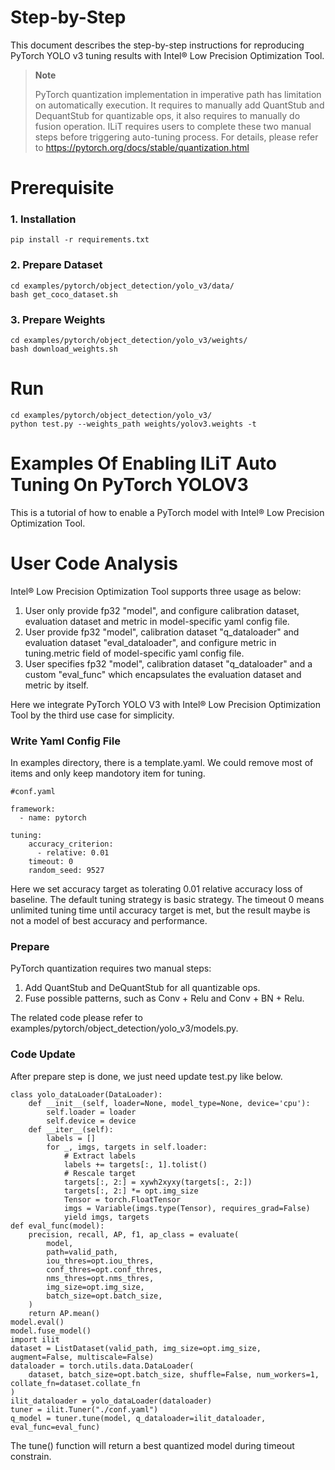 Step-by-Step
============

This document describes the step-by-step instructions for reproducing PyTorch YOLO v3 tuning results with Intel® Low Precision Optimization Tool.

> **Note**
>
> PyTorch quantization implementation in imperative path has limitation on automatically execution.
> It requires to manually add QuantStub and DequantStub for quantizable ops, it also requires to manually do fusion operation.
> ILiT requires users to complete these two manual steps before triggering auto-tuning process.
> For details, please refer to https://pytorch.org/docs/stable/quantization.html

# Prerequisite

### 1. Installation

  ```Shell
  pip install -r requirements.txt
  ```

### 2. Prepare Dataset
  ```
  cd examples/pytorch/object_detection/yolo_v3/data/
  bash get_coco_dataset.sh
  ```

### 3. Prepare Weights
  ```
  cd examples/pytorch/object_detection/yolo_v3/weights/
  bash download_weights.sh
  ```


# Run

  ```Shell
  cd examples/pytorch/object_detection/yolo_v3/
  python test.py --weights_path weights/yolov3.weights -t
  ```

Examples Of Enabling ILiT Auto Tuning On PyTorch YOLOV3
=======================================================

This is a tutorial of how to enable a PyTorch model with Intel® Low Precision Optimization Tool.

# User Code Analysis

Intel® Low Precision Optimization Tool supports three usage as below:

1. User only provide fp32 "model", and configure calibration dataset, evaluation dataset and metric in model-specific yaml config file.
2. User provide fp32 "model", calibration dataset "q_dataloader" and evaluation dataset "eval_dataloader", and configure metric in tuning.metric field of model-specific yaml config file.
3. User specifies fp32 "model", calibration dataset "q_dataloader" and a custom "eval_func" which encapsulates the evaluation dataset and metric by itself.

Here we integrate PyTorch YOLO V3 with Intel® Low Precision Optimization Tool by the third use case for simplicity.

### Write Yaml Config File

In examples directory, there is a template.yaml. We could remove most of items and only keep mandotory item for tuning. 


```
#conf.yaml

framework:
  - name: pytorch

tuning:
    accuracy_criterion:
      - relative: 0.01
    timeout: 0
    random_seed: 9527
```

Here we set accuracy target as tolerating 0.01 relative accuracy loss of baseline. The default tuning strategy is basic strategy. The timeout 0 means unlimited tuning time until accuracy target is met, but the result maybe is not a model of best accuracy and performance.

### Prepare

PyTorch quantization requires two manual steps:

1. Add QuantStub and DeQuantStub for all quantizable ops.
2. Fuse possible patterns, such as Conv + Relu and Conv + BN + Relu.

The related code please refer to examples/pytorch/object_detection/yolo_v3/models.py.

### Code Update

After prepare step is done, we just need update test.py like below.

```
class yolo_dataLoader(DataLoader):
    def __init__(self, loader=None, model_type=None, device='cpu'):
        self.loader = loader
        self.device = device
    def __iter__(self):
        labels = []
        for _, imgs, targets in self.loader:
            # Extract labels
            labels += targets[:, 1].tolist()
            # Rescale target
            targets[:, 2:] = xywh2xyxy(targets[:, 2:])
            targets[:, 2:] *= opt.img_size
            Tensor = torch.FloatTensor
            imgs = Variable(imgs.type(Tensor), requires_grad=False)
            yield imgs, targets
def eval_func(model):
    precision, recall, AP, f1, ap_class = evaluate(
        model,
        path=valid_path,
        iou_thres=opt.iou_thres,
        conf_thres=opt.conf_thres,
        nms_thres=opt.nms_thres,
        img_size=opt.img_size,
        batch_size=opt.batch_size,
    )
    return AP.mean()
model.eval()
model.fuse_model()
import ilit
dataset = ListDataset(valid_path, img_size=opt.img_size, augment=False, multiscale=False)
dataloader = torch.utils.data.DataLoader(
    dataset, batch_size=opt.batch_size, shuffle=False, num_workers=1, collate_fn=dataset.collate_fn
)
ilit_dataloader = yolo_dataLoader(dataloader)
tuner = ilit.Tuner("./conf.yaml")
q_model = tuner.tune(model, q_dataloader=ilit_dataloader, eval_func=eval_func)
```

The tune() function will return a best quantized model during timeout constrain.

